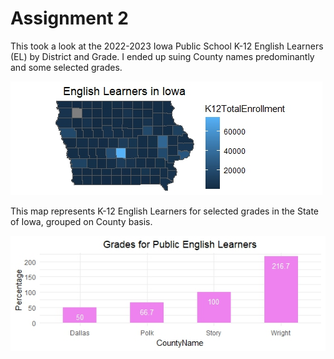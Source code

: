  # Assignment 2
 
This took a look at the 2022-2023 Iowa Public School K-12 English Learners (EL) by District and Grade. I ended up suing County names predominantly and some selected grades.

![This is a map I created](IowaRMap.jpeg)

This map represents K-12 English Learners for selected grades in the State of Iowa, grouped on County basis.

![This is a plot I created](EnglishLearners.jpeg)


